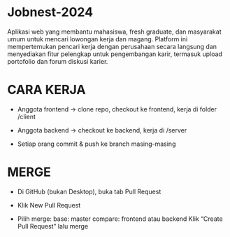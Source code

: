 # Jobnest-2024
Aplikasi web yang membantu mahasiswa, fresh graduate, dan masyarakat umum untuk mencari lowongan kerja dan magang. Platform ini mempertemukan pencari kerja dengan perusahaan secara langsung dan menyediakan fitur pelengkap untuk pengembangan karir, termasuk upload portofolio dan forum diskusi karier.

# CARA KERJA
- Anggota frontend → clone repo, checkout ke frontend, kerja di folder /client

- Anggota backend → checkout ke backend, kerja di /server

- Setiap orang commit & push ke branch masing-masing

# MERGE
- Di GitHub (bukan Desktop), buka tab Pull Request

- Klik New Pull Request

- Pilih merge:
base: master
compare: frontend atau backend
Klik “Create Pull Request” lalu merge

